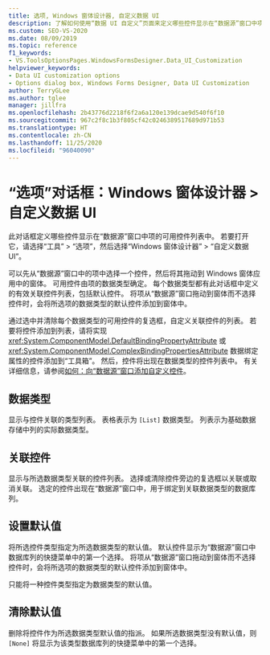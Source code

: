 ```yaml
---
title: 选项, Windows 窗体设计器, 自定义数据 UI
description: 了解如何使用“数据 UI 自定义”页面来定义哪些控件显示在“数据源”窗口中项的可用控件列表中。
ms.custom: SEO-VS-2020
ms.date: 08/09/2019
ms.topic: reference
f1_keywords:
- VS.ToolsOptionsPages.WindowsFormsDesigner.Data_UI_Customization
helpviewer_keywords:
- Data UI customization options
- Options dialog box, Windows Forms Designer, Data UI Customization
author: TerryGLee
ms.author: tglee
manager: jillfra
ms.openlocfilehash: 2b43776d2218f6f2a6a120e139dcae9d540f6f10
ms.sourcegitcommit: 967c2f8c1b3f805cf42c0246389517689d971b53
ms.translationtype: HT
ms.contentlocale: zh-CN
ms.lasthandoff: 11/25/2020
ms.locfileid: "96040090"
---
```

# <a name="options-dialog-box-windows-forms-designer--data-ui-customization"></a>“选项”对话框：Windows 窗体设计器 > 自定义数据 UI

此对话框定义哪些控件显示在“数据源”窗口中项的可用控件列表中。 若要打开它，请选择“工具” > “选项”，然后选择“Windows 窗体设计器” > “自定义数据 UI”。

可以先从“数据源”窗口中的项中选择一个控件，然后将其拖动到 Windows 窗体应用中的窗体。 可用控件由项的数据类型确定。 每个数据类型都有此对话框中定义的有效关联控件列表，包括默认控件。 将项从“数据源”窗口拖动到窗体而不选择控件时，会将所选项的数据类型的默认控件添加到窗体中。

通过选中并清除每个数据类型的可用控件的复选框，自定义关联控件的列表。 若要将控件添加到列表，请将实现 <xref:System.ComponentModel.DefaultBindingPropertyAttribute> 或 <xref:System.ComponentModel.ComplexBindingPropertiesAttribute> 数据绑定属性的控件添加到“工具箱”。 然后，控件将出现在数据类型的控件列表中。 有关详细信息，请参阅[如何：向“数据源”窗口添加自定义控件](../..//data-tools/add-custom-controls-to-the-data-sources-window.md)。

## <a name="data-type"></a>数据类型

显示与控件关联的类型列表。 表格表示为 `[List]` 数据类型。 列表示为基础数据存储中列的实际数据类型。

## <a name="associated-controls"></a>关联控件

显示与所选数据类型关联的控件列表。 选择或清除控件旁边的复选框以关联或取消关联。 选定的控件出现在“数据源”窗口中，用于绑定到关联数据类型的数据库列。

## <a name="set-default"></a>设置默认值

将所选控件类型指定为所选数据类型的默认值。 默认控件显示为“数据源”窗口中数据库列的快捷菜单中的第一个选择。 将项从“数据源”窗口拖动到窗体而不选择控件时，会将所选项的数据类型的默认控件添加到窗体中。

只能将一种控件类型指定为数据类型的默认值。

## <a name="clear-default"></a>清除默认值

删除将控件作为所选数据类型默认值的指派。 如果所选数据类型没有默认值，则 `[None]` 将显示为该类型数据库列的快捷菜单中的第一个选择。
